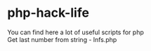 # php-hack-life
You can find here a lot of useful scripts for php <br>
Get last number from string - lnfs.php

